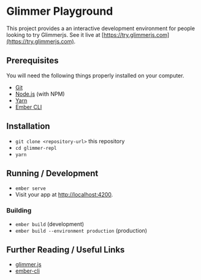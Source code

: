 # Glimmer Playground

This project provides a an interactive development environment for people looking to try Glimmerjs. 
See it live at [https://try.glimmerjs.com](https://try.glimmerjs.com).

## Prerequisites

You will need the following things properly installed on your computer.

* [Git](https://git-scm.com/)
* [Node.js](https://nodejs.org/) (with NPM)
* [Yarn](https://yarnpkg.com/en/)
* [Ember CLI](https://ember-cli.com/)

## Installation

* `git clone <repository-url>` this repository
* `cd glimmer-repl`
* `yarn`

## Running / Development

* `ember serve`
* Visit your app at [http://localhost:4200](http://localhost:4200).

### Building

* `ember build` (development)
* `ember build --environment production` (production)

## Further Reading / Useful Links

* [glimmer.js](http://github.com/glimmerjs/glimmer.js/)
* [ember-cli](https://ember-cli.com/)
